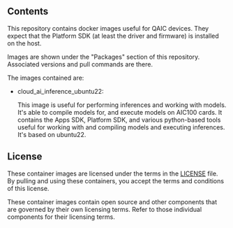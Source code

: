 ## Contents

This repository contains docker images useful for QAIC devices.  They expect
that the Platform SDK (at least the driver and firmware) is installed on
the host.

Images are shown under the "Packages" section of this repository.
Associated versions and pull commands are there.

The images contained are:

- cloud_ai_inference_ubuntu22:
  
  This image is useful for performing inferences and working with models.
  It's able to compile models for, and execute models on AIC100 cards.
  It contains the Apps SDK, Platform SDK, and various python-based tools
  useful for working with and compiling models and executing inferences.
  It's based on ubuntu22.


## License
These container images are licensed under the terms in the [LICENSE](LICENSE) file.
By pulling and using these containers, you accept the terms and conditions of this license.

These container images contain open source and other components that are governed by their
own licensing terms.  Refer to those individual components for their licensing terms.
